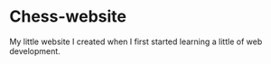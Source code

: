 # Chess-website

My little website I created when I first started learning a little of web development.
